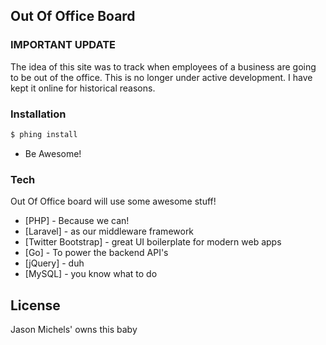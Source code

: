 ## Out Of Office Board

### IMPORTANT UPDATE
The idea of this site was to track when employees of a business are going to be out of the office.  This is no longer under active development.  I have kept it online for historical reasons.

### Installation
```sh
$ phing install
```
- Be Awesome!

### Tech

Out Of Office board will use some awesome stuff!

* [PHP] - Because we can!
* [Laravel] - as our middleware framework
* [Twitter Bootstrap] - great UI boilerplate for modern web apps
* [Go] - To power the backend API's
* [jQuery] - duh
* [MySQL] - you know what to do

License
----

Jason Michels' owns this baby
